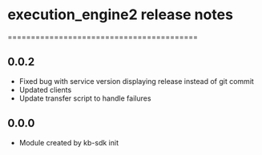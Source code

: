# execution_engine2 release notes
=========================================
## 0.0.2

  *  Fixed bug with service version displaying release instead of git commit
  *  Updated clients
  *  Update transfer script to handle failures

## 0.0.0

  *  Module created by kb-sdk init
